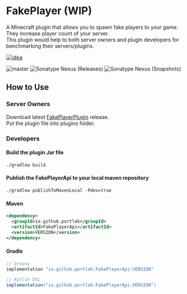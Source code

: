 # FakePlayer (WIP)

A Minecraft plugin that allows you to spawn fake players to your game.\
They increase player count of your server.\
This plugin would help to both server owners and plugin developers for benchmarking their servers/plugins.

[![idea](https://www.elegantobjects.org/intellij-idea.svg)](https://www.jetbrains.com/idea/)

![master](https://github.com/spigotplugins/fakeplayer/workflows/build/badge.svg)
![Sonatype Nexus (Releases)](https://img.shields.io/nexus/r/tr.com.spigotplugins/fakeplayer?label=maven-central&server=https%3A%2F%2Foss.sonatype.org%2F)
![Sonatype Nexus (Snapshots)](https://img.shields.io/nexus/s/tr.com.spigotplugins/FakePlayerApi?label=maven-central&server=https%3A%2F%2Foss.sonatype.org)

## How to Use

### Server Owners

Download latest [FakePlayerPlugin](https://github.com/spigotplugins/fakeplayer/releases/) release.\
Put the plugin file into plugins folder.

### Developers

#### Build the plugin Jar file

`./gradlew build`

#### Publish the FakePlayerApi to your local maven repository

`./gradlew publishToMavenLocal -Pdev=true`

#### Maven

```xml
<dependency>
  <groupId>io.github.portlek</groupId>
  <artifactId>FakePlayerApi</artifactId>
  <version>VERSION</version>
</dependency>
```

#### Gradle

```groovy
// Groovy
implementation "io.github.portlek:FakePlayerApi:VERSION"

// Kotlin DSL
implementation("io.github.portlek:FakePlayerApi:VERSION")
```
